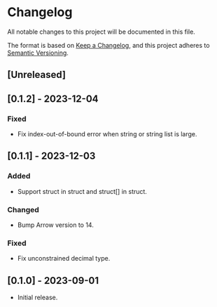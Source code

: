 # Changelog

All notable changes to this project will be documented in this file.

The format is based on [Keep a Changelog](https://keepachangelog.com/en/1.0.0/),
and this project adheres to [Semantic Versioning](https://semver.org/spec/v2.0.0.html).

## [Unreleased]

## [0.1.2] - 2023-12-04

### Fixed

- Fix index-out-of-bound error when string or string list is large.

## [0.1.1] - 2023-12-03

### Added

- Support struct in struct and struct[] in struct.

### Changed

- Bump Arrow version to 14.

### Fixed

- Fix unconstrained decimal type.

## [0.1.0] - 2023-09-01

- Initial release.